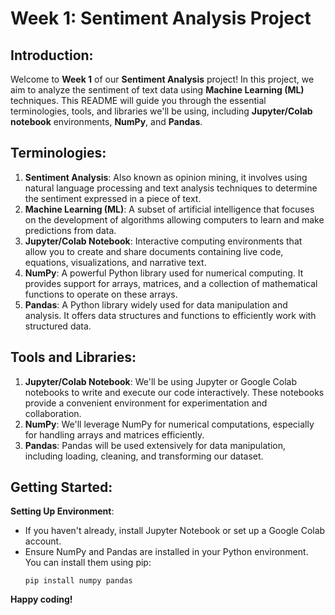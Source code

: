# **Week 1: Sentiment Analysis Project**

## **Introduction:**
Welcome to **Week 1** of our **Sentiment Analysis** project! In this project, we aim to analyze the sentiment of text data using **Machine Learning (ML)** techniques. This README will guide you through the essential terminologies, tools, and libraries we'll be using, including **Jupyter/Colab notebook** environments, **NumPy**, and **Pandas**.

## **Terminologies:**
1. **Sentiment Analysis**: Also known as opinion mining, it involves using natural language processing and text analysis techniques to determine the sentiment expressed in a piece of text.
2. **Machine Learning (ML)**: A subset of artificial intelligence that focuses on the development of algorithms allowing computers to learn and make predictions from data.
3. **Jupyter/Colab Notebook**: Interactive computing environments that allow you to create and share documents containing live code, equations, visualizations, and narrative text.
4. **NumPy**: A powerful Python library used for numerical computing. It provides support for arrays, matrices, and a collection of mathematical functions to operate on these arrays.
5. **Pandas**: A Python library widely used for data manipulation and analysis. It offers data structures and functions to efficiently work with structured data.

## **Tools and Libraries:**
1. **Jupyter/Colab Notebook**: We'll be using Jupyter or Google Colab notebooks to write and execute our code interactively. These notebooks provide a convenient environment for experimentation and collaboration.
2. **NumPy**: We'll leverage NumPy for numerical computations, especially for handling arrays and matrices efficiently.
3. **Pandas**: Pandas will be used extensively for data manipulation, including loading, cleaning, and transforming our dataset.

## **Getting Started:**
**Setting Up Environment**:
   - If you haven't already, install Jupyter Notebook or set up a Google Colab account.
   - Ensure NumPy and Pandas are installed in your Python environment. You can install them using pip:
     ```
     pip install numpy pandas
     ```

**Happy coding!**

